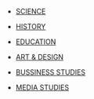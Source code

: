 
- [SCIENCE](LEVEL-1/SCIENCE.md)

- [HISTORY](LEVEL-1/HISTORY.md)

- [EDUCATION](LEVEL-1/EDUCATION.md)

- [ART & DESIGN](LEVEL-1/ART-&-DESIGN.md)

- [BUSSINESS STUDIES](LEVEL-1/BUSSINESS-STUDIES.md)

- [MEDIA STUDIES](LEVEL-1/MEDIA-STUDIES.md)

<!-- - PHYSICAL EDUCATION  -->

<!-- - GEOGRAPHY -->

<!-- - ENGLISH -->

<!-- - MATHS -->

<!-- - INFORMATION TECHNOLOGY -->